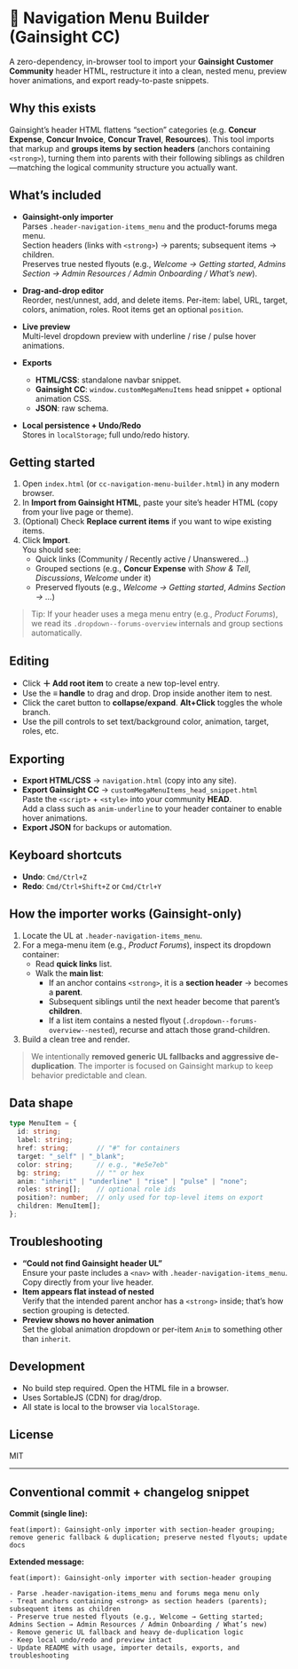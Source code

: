 # 🧭 Navigation Menu Builder (Gainsight CC)

A zero-dependency, in-browser tool to import your **Gainsight Customer Community** header HTML, restructure it into a clean, nested menu, preview hover animations, and export ready-to-paste snippets.

## Why this exists

Gainsight’s header HTML flattens “section” categories (e.g. **Concur Expense**, **Concur Invoice**, **Concur Travel**, **Resources**). This tool imports that markup and **groups items by section headers** (anchors containing `<strong>`), turning them into parents with their following siblings as children—matching the logical community structure you actually want.

## What’s included

- **Gainsight-only importer**  
  Parses `.header-navigation-items_menu` and the product-forums mega menu.  
  Section headers (links with `<strong>`) → parents; subsequent items → children.  
  Preserves true nested flyouts (e.g., *Welcome → Getting started*, *Admins Section → Admin Resources / Admin Onboarding / What’s new*).

- **Drag-and-drop editor**  
  Reorder, nest/unnest, add, and delete items. Per-item: label, URL, target, colors, animation, roles. Root items get an optional `position`.

- **Live preview**  
  Multi-level dropdown preview with underline / rise / pulse hover animations.

- **Exports**  
  - **HTML/CSS**: standalone navbar snippet.  
  - **Gainsight CC**: `window.customMegaMenuItems` head snippet + optional animation CSS.  
  - **JSON**: raw schema.

- **Local persistence + Undo/Redo**  
  Stores in `localStorage`; full undo/redo history.

## Getting started

1. Open `index.html` (or `cc-navigation-menu-builder.html`) in any modern browser.
2. In **Import from Gainsight HTML**, paste your site’s header HTML (copy from your live page or theme).
3. (Optional) Check **Replace current items** if you want to wipe existing items.
4. Click **Import**.  
   You should see:
   - Quick links (Community / Recently active / Unanswered…)  
   - Grouped sections (e.g., **Concur Expense** with *Show & Tell*, *Discussions*, *Welcome* under it)  
   - Preserved flyouts (e.g., *Welcome → Getting started*, *Admins Section → …*)

> Tip: If your header uses a mega menu entry (e.g., *Product Forums*), we read its `.dropdown--forums-overview` internals and group sections automatically.

## Editing

- Click **＋ Add root item** to create a new top-level entry.
- Use the **≡ handle** to drag and drop. Drop inside another item to nest.
- Click the caret button to **collapse/expand**. **Alt+Click** toggles the whole branch.
- Use the pill controls to set text/background color, animation, target, roles, etc.

## Exporting

- **Export HTML/CSS** → `navigation.html` (copy into any site).
- **Export Gainsight CC** → `customMegaMenuItems_head_snippet.html`  
  Paste the `<script>` + `<style>` into your community **HEAD**.  
  Add a class such as `anim-underline` to your header container to enable hover animations.
- **Export JSON** for backups or automation.

## Keyboard shortcuts

- **Undo**: `Cmd/Ctrl+Z`  
- **Redo**: `Cmd/Ctrl+Shift+Z` or `Cmd/Ctrl+Y`

## How the importer works (Gainsight-only)

1. Locate the UL at `.header-navigation-items_menu`.
2. For a mega-menu item (e.g., *Product Forums*), inspect its dropdown container:
   - Read **quick links** list.
   - Walk the **main list**:
     - If an anchor contains `<strong>`, it is a **section header** → becomes a **parent**.
     - Subsequent siblings until the next header become that parent’s **children**.
     - If a list item contains a nested flyout (`.dropdown--forums-overview--nested`), recurse and attach those grand-children.
3. Build a clean tree and render.

> We intentionally **removed generic UL fallbacks and aggressive de-duplication**. The importer is focused on Gainsight markup to keep behavior predictable and clean.

## Data shape

```ts
type MenuItem = {
  id: string;
  label: string;
  href: string;       // "#" for containers
  target: "_self" | "_blank";
  color: string;      // e.g., "#e5e7eb"
  bg: string;         // "" or hex
  anim: "inherit" | "underline" | "rise" | "pulse" | "none";
  roles: string[];    // optional role ids
  position?: number;  // only used for top-level items on export
  children: MenuItem[];
};
```

## Troubleshooting

- **“Could not find Gainsight header UL”**  
  Ensure your paste includes a `<nav>` with `.header-navigation-items_menu`. Copy directly from your live header.
- **Item appears flat instead of nested**  
  Verify that the intended parent anchor has a `<strong>` inside; that’s how section grouping is detected.
- **Preview shows no hover animation**  
  Set the global animation dropdown or per-item `Anim` to something other than `inherit`.

## Development

- No build step required. Open the HTML file in a browser.
- Uses SortableJS (CDN) for drag/drop.
- All state is local to the browser via `localStorage`.

## License

MIT

---

## Conventional commit + changelog snippet

**Commit (single line):**
```
feat(import): Gainsight-only importer with section-header grouping; remove generic fallback & duplication; preserve nested flyouts; update docs
```

**Extended message:**
```
feat(import): Gainsight-only importer with section-header grouping

- Parse .header-navigation-items_menu and forums mega menu only
- Treat anchors containing <strong> as section headers (parents); subsequent items as children
- Preserve true nested flyouts (e.g., Welcome → Getting started; Admins Section → Admin Resources / Admin Onboarding / What’s new)
- Remove generic UL fallback and heavy de-duplication logic
- Keep local undo/redo and preview intact
- Update README with usage, importer details, exports, and troubleshooting
```
